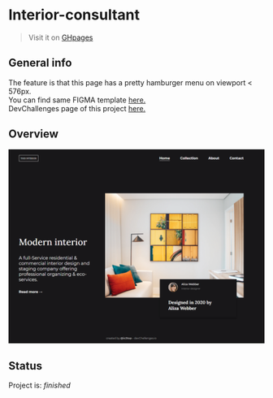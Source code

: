 # Interior-consultant
> Visit it on [GHpages](https://ic3top.github.io/devChallenges/interior-consultant-master/solution/src/index.html)


## General info
The feature is that this page has a pretty hamburger menu on viewport < 576px.  
You can find same FIGMA template [here.](https://www.figma.com/file/3cf83hHRBAGjG5EKPcG2bV/interior-consultant-challenge?node-id=1%3A31)  
DevChallenges page of this project [here.](https://devchallenges.io/solutions/rN36p6StA0DCg5cRk7vI)


## Overview
![demo of the web-page](./screenshots/demo.png)


## Status
Project is: _finished_